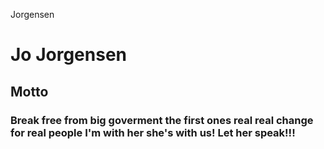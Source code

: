 Jorgensen
# Jo Jorgensen 

## Motto 
  ### Break free from big goverment the first ones real real change for real people I'm with her she's with us! Let her speak!!!
